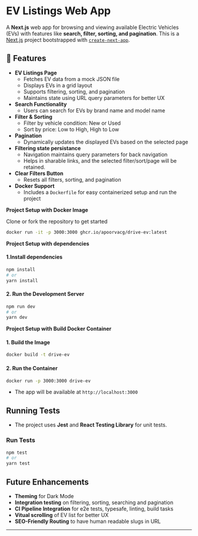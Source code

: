 # EV Listings Web App

A **Next.js** web app for browsing and viewing available Electric Vehicles (EVs) with features like **search, filter, sorting, and pagination**. 
This is a [Next.js](https://nextjs.org) project bootstrapped with [`create-next-app`](https://nextjs.org/docs/app/api-reference/cli/create-next-app).

## 🚀 Features

- **EV Listings Page**
  - Fetches EV data from a mock JSON file
  - Displays EVs in a grid layout
  - Supports filtering, sorting, and pagination
  - Maintains state using URL query parameters for better UX
- **Search Functionality**
  - Users can search for EVs by brand name and model name
- **Filter & Sorting**
  - Filter by vehicle condition: New or Used
  - Sort by price: Low to High, High to Low
- **Pagination**
  - Dynamically updates the displayed EVs based on the selected page
- **Filtering state persistance**
  - Navigation maintains query parameters for back navigation
  - Helps in sharable links, and the selected filter/sort/page will be retained. 
- **Clear Filters Button**
  - Resets all filters, sorting, and pagination
- **Docker Support**
  - Includes a `Dockerfile` for easy containerized setup and run the project

**Project Setup with Docker Image**

Clone or fork the repository to get started
```bash
docker run -it -p 3000:3000 ghcr.io/apoorvacg/drive-ev:latest
```

**Project Setup with dependencies**

#### 1.Install dependencies

```bash
npm install
# or
yarn install
```

#### 2. Run the Development Server

```bash
npm run dev
# or
yarn dev
```

**Project Setup with Build Docker Container**

#### 1. Build the Image
```bash
docker build -t drive-ev
```

#### 2. Run the Container
```bash
docker run -p 3000:3000 drive-ev
```

- The app will be available at `http://localhost:3000`

## Running Tests

- The project uses **Jest** and **React Testing Library** for unit tests.

### Run Tests

```bash
npm test
# or
yarn test
```

## Future Enhancements

- **Theming** for Dark Mode
- **Integration testing** on filtering, sorting, searching and pagination 
- **CI Pipeline Integration** for e2e tests, typesafe, linting, build tasks
- **Vitual scrolling** of EV list for better UX
- **SEO-Friendly Routing** to have human readable slugs in URL

---
